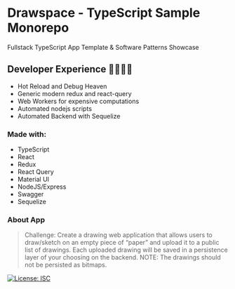 # Drawspace - TypeScript Sample Monorepo

Fullstack TypeScript App Template & Software Patterns Showcase

## Developer Experience 🙌💕😎✨

- Hot Reload and Debug Heaven
- Generic modern redux and react-query
- Web Workers for expensive computations
- Automated nodejs scripts
- Automated Backend with Sequelize

### Made with:

- TypeScript
- React
- Redux
- React Query
- Material UI
- NodeJS/Express
- Swagger
- Sequelize

### About App

> Challenge: Create a drawing web application that allows users to draw/sketch on an empty piece of “paper” and upload it to a public list of drawings.
> Each uploaded drawing will be saved in a persistence layer of your choosing on the backend.
> NOTE: The drawings should not be persisted as bitmaps.

[![License: ISC](https://img.shields.io/badge/License-ISC-blue.svg)](https://opensource.org/licenses/ISC)
